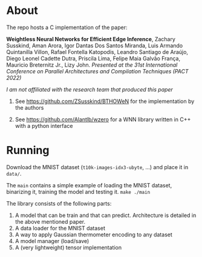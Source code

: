 # About

The repo hosts a C implementation of the paper:

**Weightless Neural Networks for Efficient Edge Inference**, Zachary Susskind, Aman Arora, Igor Dantas Dos Santos Miranda, Luis Armando Quintanilla Villon, Rafael Fontella Katopodis, Leandro Santiago de Araújo, Diego Leonel Cadette Dutra, Priscila Lima, Felipe Maia Galvão França, Mauricio Breternitz Jr., Lizy John. _Presented at the 31st International Conference on Parallel Architectures and Compilation Techniques (PACT 2022)_

_I am not affiliated with the research team that produced this paper_

1. See https://github.com/ZSusskind/BTHOWeN for the implementation by the authors

2. See https://github.com/Alantlb/wzero for a WNN library written in C++ with a python interface

# Running

Download the MNIST dataset (`t10k-images-idx3-ubyte`, ...) and place it in `data/`.

The `main` contains a simple example of loading the MNIST dataset, binarizing it, training the model and testing it.
``make
./main``

The library consists of the following parts:
1. A model that can be train and that can predict. Architecture is detailed in the above mentioned paper.
2. A data loader for the MNIST dataset
3. A way to apply Gaussian thermometer encoding to any dataset
4. A model manager (load/save)
5. A (very lightweight) tensor implementation

